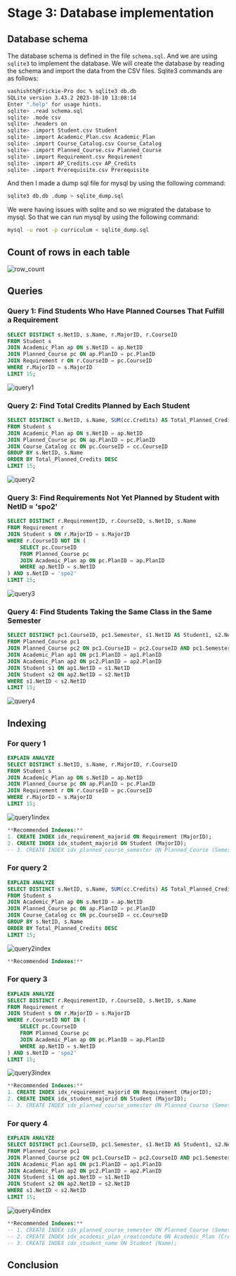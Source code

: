 # Stage 3: Database implementation

## Database schema

The database schema is defined in the file `schema.sql`. And we are using `sqlite3` to implement the database.
We will create the database by reading the schema and import the data from the CSV files.
Sqlite3 commands are as follows:

```bash
vashishth@Frickie-Pro doc % sqlite3 db.db
SQLite version 3.43.2 2023-10-10 13:08:14
Enter ".help" for usage hints.
sqlite> .read schema.sql
sqlite> .mode csv
sqlite> .headers on
sqlite> .import Student.csv Student
sqlite> .import Academic_Plan.csv Academic_Plan
sqlite> .import Course_Catalog.csv Course_Catalog
sqlite> .import Planned_Course.csv Planned_Course
sqlite> .import Requirement.csv Requirement
sqlite> .import AP_Credits.csv AP_Credits
sqlite> .import Prerequisite.csv Prerequisite
```

And then I made a dump sql file for mysql by using the following command:

```bash
sqlite3 db.db .dump > sqlite_dump.sql
```

We were having issues with sqlite and so we migrated the database to mysql. So that we can run mysql by using the following command:

```bash
mysql -u root -p curriculum < sqlite_dump.sql
```

## Count of rows in each table

![row_count](./image/row_count.png)

## Queries

### Query 1: Find Students Who Have Planned Courses That Fulfill a Requirement

```sql
SELECT DISTINCT s.NetID, s.Name, r.MajorID, r.CourseID
FROM Student s
JOIN Academic_Plan ap ON s.NetID = ap.NetID
JOIN Planned_Course pc ON ap.PlanID = pc.PlanID
JOIN Requirement r ON r.CourseID = pc.CourseID
WHERE r.MajorID = s.MajorID
LIMIT 15;
```

![query1](./image/query1.png)

### Query 2: Find Total Credits Planned by Each Student

```sql
SELECT DISTINCT s.NetID, s.Name, SUM(cc.Credits) AS Total_Planned_Credits
FROM Student s
JOIN Academic_Plan ap ON s.NetID = ap.NetID
JOIN Planned_Course pc ON ap.PlanID = pc.PlanID
JOIN Course_Catalog cc ON pc.CourseID = cc.CourseID
GROUP BY s.NetID, s.Name
ORDER BY Total_Planned_Credits DESC
LIMIT 15;
```

![query2](./image/query2.png)

### Query 3: Find Requirements Not Yet Planned by Student with NetID = 'spo2'

```sql
SELECT DISTINCT r.RequirementID, r.CourseID, s.NetID, s.Name
FROM Requirement r
JOIN Student s ON r.MajorID = s.MajorID
WHERE r.CourseID NOT IN (
    SELECT pc.CourseID
    FROM Planned_Course pc
    JOIN Academic_Plan ap ON pc.PlanID = ap.PlanID
    WHERE ap.NetID = s.NetID
) AND s.NetID = 'spo2'
LIMIT 15;
```

![query3](./image/query3.png)

### Query 4: Find Students Taking the Same Class in the Same Semester

```sql
SELECT DISTINCT pc1.CourseID, pc1.Semester, s1.NetID AS Student1, s2.NetID AS Student2
FROM Planned_Course pc1
JOIN Planned_Course pc2 ON pc1.CourseID = pc2.CourseID AND pc1.Semester = pc2.Semester
JOIN Academic_Plan ap1 ON pc1.PlanID = ap1.PlanID
JOIN Academic_Plan ap2 ON pc2.PlanID = ap2.PlanID
JOIN Student s1 ON ap1.NetID = s1.NetID
JOIN Student s2 ON ap2.NetID = s2.NetID
WHERE s1.NetID < s2.NetID
LIMIT 15;
```

![query4](./image/query4.png)

## Indexing

### For query 1

```sql
EXPLAIN ANALYZE
SELECT DISTINCT s.NetID, s.Name, r.MajorID, r.CourseID
FROM Student s
JOIN Academic_Plan ap ON s.NetID = ap.NetID
JOIN Planned_Course pc ON ap.PlanID = pc.PlanID
JOIN Requirement r ON r.CourseID = pc.CourseID
WHERE r.MajorID = s.MajorID
LIMIT 15;
```

![query1index](./image/query1index.png)

```sql
**Recommended Indexes:**
1. CREATE INDEX idx_requirement_majorid ON Requirement (MajorID);
2. CREATE INDEX idx_student_majorid ON Student (MajorID);
-- 3. CREATE INDEX idx_planned_course_semester ON Planned_Course (Semester);
```

### For query 2

```sql
EXPLAIN ANALYZE
SELECT DISTINCT s.NetID, s.Name, SUM(cc.Credits) AS Total_Planned_Credits
FROM Student s
JOIN Academic_Plan ap ON s.NetID = ap.NetID
JOIN Planned_Course pc ON ap.PlanID = pc.PlanID
JOIN Course_Catalog cc ON pc.CourseID = cc.CourseID
GROUP BY s.NetID, s.Name
ORDER BY Total_Planned_Credits DESC
LIMIT 15;
```

![query2index](./image/query2index.png)

```sql
**Recommended Indexes:**
```

### For query 3

```sql
EXPLAIN ANALYZE
SELECT DISTINCT r.RequirementID, r.CourseID, s.NetID, s.Name
FROM Requirement r
JOIN Student s ON r.MajorID = s.MajorID
WHERE r.CourseID NOT IN (
    SELECT pc.CourseID
    FROM Planned_Course pc
    JOIN Academic_Plan ap ON pc.PlanID = ap.PlanID
    WHERE ap.NetID = s.NetID
) AND s.NetID = 'spo2'
LIMIT 15;
```

![query3index](./image/query3index.png)

```sql
**Recommended Indexes:**
1. CREATE INDEX idx_requirement_majorid ON Requirement (MajorID);
2. CREATE INDEX idx_student_majorid ON Student (MajorID);
-- 3. CREATE INDEX idx_planned_course_semester ON Planned_Course (Semester);
```

### For query 4

```sql
EXPLAIN ANALYZE
SELECT DISTINCT pc1.CourseID, pc1.Semester, s1.NetID AS Student1, s2.NetID AS Student2
FROM Planned_Course pc1
JOIN Planned_Course pc2 ON pc1.CourseID = pc2.CourseID AND pc1.Semester = pc2.Semester
JOIN Academic_Plan ap1 ON pc1.PlanID = ap1.PlanID
JOIN Academic_Plan ap2 ON pc2.PlanID = ap2.PlanID
JOIN Student s1 ON ap1.NetID = s1.NetID
JOIN Student s2 ON ap2.NetID = s2.NetID
WHERE s1.NetID < s2.NetID
LIMIT 15;
```

![query4index](./image/query4index.png)

```sql
**Recommended Indexes:**
-- 1. CREATE INDEX idx_planned_course_semester ON Planned_Course (Semester);
-- 2. CREATE INDEX idx_academic_plan_creationdate ON Academic_Plan (CreationDate);
-- 3. CREATE INDEX idx_student_name ON Student (Name);
```

## Conclusion
